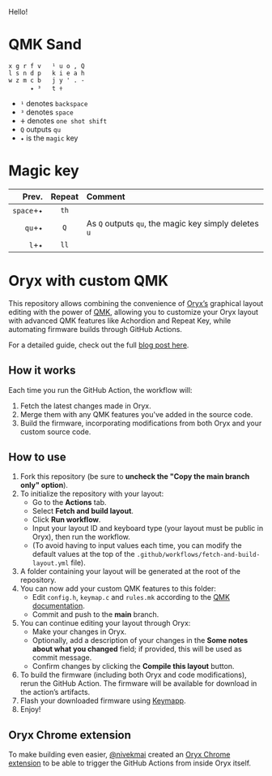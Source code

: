 Hello!
# QMK Sand

```
x g r f v   ¹ u o , Q
l s n d p   k i e a h
w z m c b   j y ' . -
      ✦ ³   t 𐠒
```
- `¹` denotes `backspace`
- `³` denotes `space`
- `ⵜ` denotes `one shot shift`
- `Q` outputs `qu`
- `✦` is the `magic` key

# Magic key

| Prev. | Repeat | Comment |
| ---: | :---: | :--- |
| `space`+`✦` | `th` |  |
| `qu`+`✦` | `Q` | As `Q` outputs `qu`, the magic key simply deletes `u` |
| `l`+`✦` | `ll` |  |

# Oryx with custom QMK

This repository allows combining the convenience of [Oryx’s](https://www.zsa.io/oryx) graphical layout editing with the power of [QMK](https://qmk.fm), allowing you to customize your Oryx layout with advanced QMK features like Achordion and Repeat Key, while automating firmware builds through GitHub Actions.

For a detailed guide, check out the full [blog post here](https://blog.zsa.io/oryx-custom-qmk-features).

## How it works

Each time you run the GitHub Action, the workflow will:
1. Fetch the latest changes made in Oryx.
2. Merge them with any QMK features you've added in the source code.
3. Build the firmware, incorporating modifications from both Oryx and your custom source code.

## How to use

1. Fork this repository (be sure to **uncheck the "Copy the main branch only" option**).
2. To initialize the repository with your layout:
   - Go to the **Actions** tab.
   - Select **Fetch and build layout**.
   - Click **Run workflow**.
   - Input your layout ID and keyboard type (your layout must be public in Oryx), then run the workflow.
   - (To avoid having to input values each time, you can modify the default values at the top of the `.github/workflows/fetch-and-build-layout.yml` file).
3. A folder containing your layout will be generated at the root of the repository.
4. You can now add your custom QMK features to this folder:
   - Edit `config.h`, `keymap.c` and `rules.mk` according to the [QMK documentation](https://github.com/qmk/qmk_firmware/tree/master/docs/features).
   - Commit and push to the **main** branch.
5. You can continue editing your layout through Oryx:
   - Make your changes in Oryx. 
   - Optionally, add a description of your changes in the **Some notes about what you changed** field; if provided, this will be used as commit message.
   - Confirm changes by clicking the **Compile this layout** button.
6. To build the firmware (including both Oryx and code modifications), rerun the GitHub Action. The firmware will be available for download in the action’s artifacts.
7. Flash your downloaded firmware using [Keymapp](https://www.zsa.io/flash#flash-keymap).
8. Enjoy!

## Oryx Chrome extension

To make building even easier, [@nivekmai](https://github.com/nivekmai) created an [Oryx Chrome extension](https://chromewebstore.google.com/detail/oryx-extension/bocjciklgnhkejkdfilcikhjfbmbcjal) to be able to trigger the GitHub Actions from inside Oryx itself.
